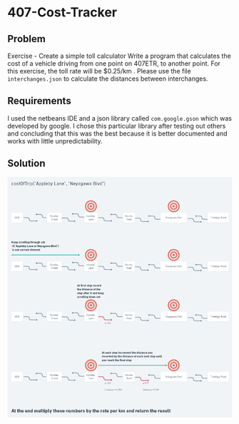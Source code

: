 # 407-Cost-Tracker

## Problem
Exercise - Create a simple toll calculator Write a program that calculates
the cost of a vehicle driving from one point on 407ETR, to another point. For
this exercise, the toll rate will be $0.25/km . Please use the file
`interchanges.json` to calculate the distances between interchanges.

## Requirements
I used the netbeans IDE and a json library called `com.google.gson` which was developed by google. I chose this particular library after testing out others and concluding that this was the best because it is better documented and works with little unpredictability.

## Solution
![Sequence diagram for Solution](https://raw.githubusercontent.com/Foyin/407-Cost-Tracker/main/cost%20calculator%20doc.png)
